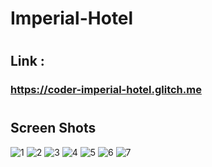 # Imperial-Hotel

#
## Link :
### https://coder-imperial-hotel.glitch.me

#
## Screen Shots

![1](https://user-images.githubusercontent.com/59601482/129089984-5c0bb86f-bdee-4d2a-8086-4a92341422da.jpg)
![2](https://user-images.githubusercontent.com/59601482/129089986-11f7321d-181e-40ec-ae48-4066eb66f23b.jpg)
![3](https://user-images.githubusercontent.com/59601482/129089987-d120a167-eb56-44ba-b9c7-bc52ddb731c8.jpg)
![4](https://user-images.githubusercontent.com/59601482/129089990-da43e2e0-fddb-46a0-b1a9-53b0931cbf23.jpg)
![5](https://user-images.githubusercontent.com/59601482/129089991-c45df0ae-2dad-484c-aaa9-34124b34a854.jpg)
![6](https://user-images.githubusercontent.com/59601482/129089994-ca2d759f-7518-48f6-b324-2498cb1ea916.jpg)
![7](https://user-images.githubusercontent.com/59601482/129089977-2a45fba0-bdb4-4124-8b95-29d87a6aa2ee.jpg)
